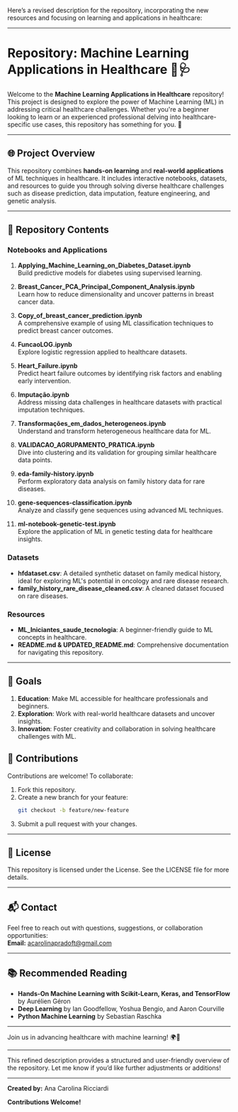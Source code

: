 Here’s a revised description for the repository, incorporating the new resources and focusing on learning and applications in healthcare:

---

# Repository: Machine Learning Applications in Healthcare 🚀🩺

Welcome to the **Machine Learning Applications in Healthcare** repository! This project is designed to explore the power of Machine Learning (ML) in addressing critical healthcare challenges. Whether you're a beginner looking to learn or an experienced professional delving into healthcare-specific use cases, this repository has something for you. 🌟

---

## 🌐 Project Overview
This repository combines **hands-on learning** and **real-world applications** of ML techniques in healthcare. It includes interactive notebooks, datasets, and resources to guide you through solving diverse healthcare challenges such as disease prediction, data imputation, feature engineering, and genetic analysis.

---

## 📂 Repository Contents

### **Notebooks and Applications**
1. **Applying_Machine_Learning_on_Diabetes_Dataset.ipynb**  
   Build predictive models for diabetes using supervised learning.

2. **Breast_Cancer_PCA_Principal_Component_Analysis.ipynb**  
   Learn how to reduce dimensionality and uncover patterns in breast cancer data.

3. **Copy_of_breast_cancer_prediction.ipynb**  
   A comprehensive example of using ML classification techniques to predict breast cancer outcomes.

4. **FuncaoLOG.ipynb**  
   Explore logistic regression applied to healthcare datasets.

5. **Heart_Failure.ipynb**  
   Predict heart failure outcomes by identifying risk factors and enabling early intervention.

6. **Imputação.ipynb**  
   Address missing data challenges in healthcare datasets with practical imputation techniques.

7. **Transformações_em_dados_heterogeneos.ipynb**  
   Understand and transform heterogeneous healthcare data for ML.

8. **VALIDACAO_AGRUPAMENTO_PRATICA.ipynb**  
   Dive into clustering and its validation for grouping similar healthcare data points.

9. **eda-family-history.ipynb**  
   Perform exploratory data analysis on family history data for rare diseases.

10. **gene-sequences-classification.ipynb**  
    Analyze and classify gene sequences using advanced ML techniques.

11. **ml-notebook-genetic-test.ipynb**  
    Explore the application of ML in genetic testing data for healthcare insights.

### **Datasets**
- **hfdataset.csv**: A detailed synthetic dataset on family medical history, ideal for exploring ML's potential in oncology and rare disease research.
- **family_history_rare_disease_cleaned.csv**: A cleaned dataset focused on rare diseases.

### **Resources**
- **ML_Iniciantes_saude_tecnologia**: A beginner-friendly guide to ML concepts in healthcare.
- **README.md & UPDATED_README.md**: Comprehensive documentation for navigating this repository.

---

## 🎯 Goals
1. **Education**: Make ML accessible for healthcare professionals and beginners.
2. **Exploration**: Work with real-world healthcare datasets and uncover insights.
3. **Innovation**: Foster creativity and collaboration in solving healthcare challenges with ML.


## 🤝 Contributions
Contributions are welcome! To collaborate:
1. Fork this repository.
2. Create a new branch for your feature:
   ```bash
   git checkout -b feature/new-feature
   ```
3. Submit a pull request with your changes.

---

## 📜 License
This repository is licensed under the  License. See the LICENSE file for more details.

---

## 📬 Contact
Feel free to reach out with questions, suggestions, or collaboration opportunities:  
**Email:** acarolinapradoft@gmail.com  

---

## 📚 Recommended Reading
- **Hands-On Machine Learning with Scikit-Learn, Keras, and TensorFlow** by Aurélien Géron  
- **Deep Learning** by Ian Goodfellow, Yoshua Bengio, and Aaron Courville  
- **Python Machine Learning** by Sebastian Raschka  

---

Join us in advancing healthcare with machine learning! 🌍🤖

--- 

This refined description provides a structured and user-friendly overview of the repository. Let me know if you’d like further adjustments or additions!

---

**Created by:** Ana Carolina Ricciardi

**Contributions Welcome!**
